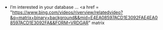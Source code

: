 - I’m interested in your database  ...
<a href = "https://www.bing.com/videos/riverview/relatedvideo?&q=matrix+binary+background&&mid=E4EA08597ACD1E3092FAE4EA08597ACD1E3092FA&&FORM=VRDGAR" matrix </a>
<!---
ezspeaks/ezspeaks is a ✨ special ✨ repository because its `README.md` (this file) appears on your GitHub profile.
You can click the Preview link to take a look at your changes.
--->
